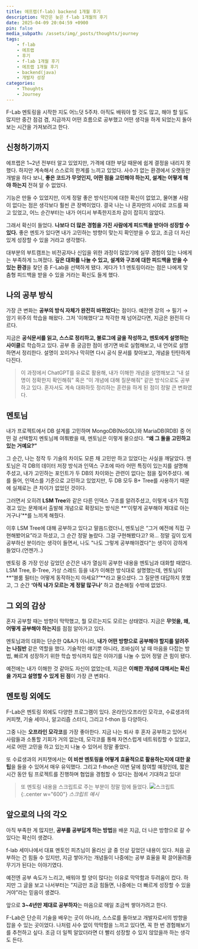 ```yaml
---
title: 에프랩(f-lab) backend 1개월 후기
description: 약간은 늦은 f-lab 1개월의 후기
date: 2025-04-09 20:04:59 +0900
pin: false
media_subpath: /assets/img/_posts/thoughts/journey
tags:
    - f-lab
    - 에프랩
    - 후기
    - f-lab 1개월 후기
    - 에프랩 1개월 후기
    - backend(java)
    - 개발자 성장
categories:
    - Thoughts
    - Journey
---
```


F-Lab 멘토링을 시작한 지도 어느덧 5주차.
아직도 배워야 할 것도 많고, 해야 할 일도 많지만
중간 점검 겸, 지금까지 어떤 흐름으로 공부했고 어떤 생각을 하게 되었는지 돌아보는 시간을 가져보려고 한다.

## 신청하기까지

에프랩은 1~2년 전부터 알고 있었지만, 가격에 대한 부담 때문에 쉽게 결정을 내리지 못했다.
하지만 계속해서 스스로의 한계를 느끼고 있었다.
사수가 없는 환경에서 오랫동안 개발을 하다 보니, **좋은 코드가 무엇인지, 어떤 점을 고민해야 하는지, 설계는 어떻게 해야 하는지** 전혀 알 수 없었다.

기능은 만들 수 있었지만, 이게 정말 좋은 방식인지에 대한 확신이 없었고, 물어볼 사람이 없다는 점은 생각보다 훨씬 큰 장벽이었다.
결국 나는 나 혼자만의 시야로 코드를 짜고 있었고, 어느 순간부터는 내가 어디서 부족한지조차 감이 잡히지 않았다.

그래서 확신이 들었다.
**나보다 더 많은 경험을 가진 사람에게 피드백을 받아야 성장할 수 있다.**
좋은 멘토가 있다면 내가 고민하는 방향이 맞는지 확인받을 수 있고, 조금 더 자신 있게 성장할 수 있을 거라고 생각했다.

대부분의 부트캠프는 비전공자나 신입을 위한 과정이 많았기에 실무 경험이 있는 나에게는 부족하게 느껴졌다.
**깊은 대화를 나눌 수 있고, 설계와 구조에 대한 피드백을 받을 수 있는 환경**을 찾던 중 F-Lab을 선택하게 됐다.
게다가 1:1 멘토링이라는 점은 나에게 맞춤형 피드백을 받을 수 있을 거라는 확신도 들게 했다.

## 나의 공부 방식

가장 큰 변화는 **공부의 방식 자체가 완전히 바뀌었다**는 점이다.
예전엔 강의 → 필기 → 암기 위주의 학습을 해왔다. 그저 '이해했다'고 착각한 채 넘어갔다면, 지금은 완전히 다르다.

지금은 **공식문서를 읽고, 스스로 정리하고, 블로그에 글을 작성하고, 멘토에게 설명하는 사이클**로 학습하고 있다.
공부 중 궁금한 점이 생기면 바로 실험해보고, 내 언어로 설명하면서 정리한다.
설명이 꼬이거나 막히면 다시 공식 문서를 찾아보고, 개념을 탄탄하게 다진다.

> 이 과정에서 ChatGPT를 유료로 활용해, 내가 이해한 개념을 설명해보고
> “내 설명이 정확한지 확인해줘” 혹은 “이 개념에 대해 질문해줘” 같은 방식으로도 공부하고 있다.
> 혼자서도 계속 대화하듯 정리하는 훈련을 하게 된 점이 정말 큰 변화였다.

## 멘토님

내가 프로젝트에서 DB 설계를 고민하며 MongoDB(NoSQL)와 MariaDB(RDB) 중 어떤 걸 선택할지 멘토님께 여쭤봤을 때, 멘토님은 이렇게 물으셨다.
**“왜 그 둘을 고민하고 있는 거예요?”**

그 순간, 나는 정작 두 기술의 차이도 모른 채 고민만 하고 있었다는 사실을 깨달았다.
멘토님은 각 DB의 데이터 저장 방식과 인덱스 구조에 따라 어떤 특징이 있는지를 설명해주셨고,
내가 고민하는 포인트가 두 DB의 차이와는 관련이 없다는 점을 짚어주셨다.
예를 들어, 인덱스를 기준으로 고민하고 있었지만, 두 DB 모두 B+ Tree를 사용하기 때문에 실제로는 큰 차이가 없었던 것이다.

그러면서 오히려 **LSM Tree**와 같은 다른 인덱스 구조를 알려주셨고, 이렇게 내가 직접 겪고 있는 문제에서 출발해 개념으로 확장되는 방식은 **'이렇게 공부해야 제대로 아는 거구나'**를 느끼게 해줬다.

이후 LSM Tree에 대해 공부하고 있다고 말씀드렸더니, 멘토님은 “그거 예전에 직접 구현해봤어요”라고 하셨고, 그 순간 정말 놀랐다.
그걸 구현해봤다고? 와... 정말 깊이 있게 공부하신 분이라는 생각이 들면서, 나도 "나도 그렇게 공부해야겠다"는 생각이 강하게 들었다.(언젠가..)

멘토링 중 가장 인상 깊었던 순간은 내가 열심히 공부한 내용을 멘토님과 대화할 때였다.
LSM Tree, B-Tree, 가상 스레드 등을 내가 이해한 방식대로 설명했는데, 멘토님이 **“블룸 필터는 어떻게 동작하는지 아세요?”**라고 물으셨다.
그 질문엔 대답하지 못했고, 그 순간 **‘아직 내가 모르는 게 정말 많구나’** 하고 겸손해질 수밖에 없었다.

## 그 외의 감상

혼자 공부할 때는 방향이 막막했고, 뭘 모르는지도 모르는 상태였다.
지금은 **무엇을, 왜, 어떻게 공부해야 하는지**를 점점 알아가고 있다.

멘토님과의 대화는 단순한 Q&A가 아니라, **내가 어떤 방향으로 공부해야 할지를 알려주는 나침반** 같은 역할을 했다.
기술적인 얘기뿐 아니라, 조바심이 날 때 마음을 다잡는 방법, 빠르게 성장하기 위한 학습 방식까지 많은 이야기를 나눌 수 있어 정말 큰 힘이 됐다.

예전에는 내가 이해한 것 같아도 자신이 없었는데, 지금은 **이해한 개념에 대해서는 확신을 가지고 설명할 수 있게 된 점**이 가장 큰 변화다.

## 멘토링 외에도

F-Lab은 멘토링 외에도 다양한 프로그램이 있다.
온라인/오프라인 모각코, 수료생과의 커피챗, 기술 세미나, 알고리즘 스터디, 그리고 f-thon 등 다양하다.

그중 나는 **오프라인 모각코**를 가장 좋아한다.
지금 나는 퇴사 후 혼자 공부하고 있어서 사람들과 소통할 기회가 거의 없는데, 모각코를 통해 자연스럽게 네트워킹할 수 있었고, 서로 어떤 고민을 하고 있는지 나눌 수 있어서 정말 좋았다.

또 수료생과의 커피챗에서는 **이 비싼 멘토링을 어떻게 효율적으로 활용하는지에 대한 꿀팁**을 들을 수 있어서 매우 유익했다.
그리고 f-thon은 이번 달에 참여할 예정인데, 짧은 시간 동안 팀 프로젝트를 진행하며 협업을 경험할 수 있다는 점에서 기대하고 있다!

> 또 멘토링 내용을 스크립트로 주는 부분이 정말 맘에 들었다.
> ![스크립트](f-lab-script.png){:.center w="600"}
> _스크립트 예시_

## 앞으로의 나의 각오

아직 부족한 게 많지만, **공부를 공부답게 하는 방법**을 배운 지금, 더 나은 방향으로 갈 수 있다는 확신이 생겼다.

f-lab 세미나에서 대표 멘토인 피츠님이 올리신 글 중 인상 깊었던 내용이 있다.
처음 공부하는 건 힘들 수 있지만, 지금 쌓아가는 개념들이 나중에는 공부 효율을 확 끌어올려줄 무기가 된다는 이야기였다.

예전엔 공부 속도가 느리고, 배워야 할 양이 많다는 이유로 막막함과 두려움이 컸다.
하지만 그 글을 보고 나서부터는 “지금만 조금 힘들면, 나중에는 더 빠르게 성장할 수 있을 거야”라는 믿음이 생겼다.

앞으로 **3~4년만 제대로 공부하자**는 마음으로 매일 조금씩 쌓아가려고 한다.

F-Lab은 단순히 기술을 배우는 곳이 아니라, 스스로를 돌아보고 개발자로서의 방향을 잡을 수 있는 곳이었다.
나처럼 사수 없이 막막함을 느끼고 있다면, 꼭 한 번 경험해보기를 추천하고 싶다.
조금 더 일찍 알았더라면 더 빨리 성장할 수 있지 않았을까 하는 생각도 든다.